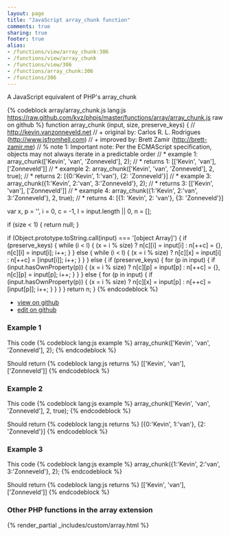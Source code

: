 ```yaml
---
layout: page
title: "JavaScript array_chunk function"
comments: true
sharing: true
footer: true
alias:
- /functions/view/array_chunk:306
- /functions/view/array_chunk
- /functions/view/306
- /functions/array_chunk:306
- /functions/306
---
```

<!-- Generated by Rakefile:build -->
A JavaScript equivalent of PHP's array_chunk

{% codeblock array/array_chunk.js lang:js https://raw.github.com/kvz/phpjs/master/functions/array/array_chunk.js raw on github %}
function array_chunk (input, size, preserve_keys) {
  // http://kevin.vanzonneveld.net
  // +   original by: Carlos R. L. Rodrigues (http://www.jsfromhell.com)
  // +   improved by: Brett Zamir (http://brett-zamir.me)
  // %        note 1: Important note: Per the ECMAScript specification, objects may not always iterate in a predictable order
  // *     example 1: array_chunk(['Kevin', 'van', 'Zonneveld'], 2);
  // *     returns 1: [['Kevin', 'van'], ['Zonneveld']]
  // *     example 2: array_chunk(['Kevin', 'van', 'Zonneveld'], 2, true);
  // *     returns 2: [{0:'Kevin', 1:'van'}, {2: 'Zonneveld'}]
  // *     example 3: array_chunk({1:'Kevin', 2:'van', 3:'Zonneveld'}, 2);
  // *     returns 3: [['Kevin', 'van'], ['Zonneveld']]
  // *     example 4: array_chunk({1:'Kevin', 2:'van', 3:'Zonneveld'}, 2, true);
  // *     returns 4: [{1: 'Kevin', 2: 'van'}, {3: 'Zonneveld'}]

  var x, p = '', i = 0, c = -1, l = input.length || 0, n = [];

  if (size < 1) {
    return null;
  }

  if (Object.prototype.toString.call(input) === '[object Array]') {
    if (preserve_keys) {
      while (i < l) {
        (x = i % size) ? n[c][i] = input[i] : n[++c] = {}, n[c][i] = input[i];
        i++;
      }
    }
    else {
      while (i < l) {
        (x = i % size) ? n[c][x] = input[i] : n[++c] = [input[i]];
        i++;
      }
    }
  }
  else {
    if (preserve_keys) {
      for (p in input) {
        if (input.hasOwnProperty(p)) {
          (x = i % size) ? n[c][p] = input[p] : n[++c] = {}, n[c][p] = input[p];
          i++;
        }
      }
    }
    else {
      for (p in input) {
        if (input.hasOwnProperty(p)) {
          (x = i % size) ? n[c][x] = input[p] : n[++c] = [input[p]];
          i++;
        }
      }
    }
  }
  return n;
}
{% endcodeblock %}

 - [view on github](https://github.com/kvz/phpjs/blob/master/functions/array/array_chunk.js)
 - [edit on github](https://github.com/kvz/phpjs/edit/master/functions/array/array_chunk.js)

### Example 1
This code
{% codeblock lang:js example %}
array_chunk(['Kevin', 'van', 'Zonneveld'], 2);
{% endcodeblock %}

Should return
{% codeblock lang:js returns %}
[['Kevin', 'van'], ['Zonneveld']]
{% endcodeblock %}

### Example 2
This code
{% codeblock lang:js example %}
array_chunk(['Kevin', 'van', 'Zonneveld'], 2, true);
{% endcodeblock %}

Should return
{% codeblock lang:js returns %}
[{0:'Kevin', 1:'van'}, {2: 'Zonneveld'}]
{% endcodeblock %}

### Example 3
This code
{% codeblock lang:js example %}
array_chunk({1:'Kevin', 2:'van', 3:'Zonneveld'}, 2);
{% endcodeblock %}

Should return
{% codeblock lang:js returns %}
[['Kevin', 'van'], ['Zonneveld']]
{% endcodeblock %}


### Other PHP functions in the array extension
{% render_partial _includes/custom/array.html %}
